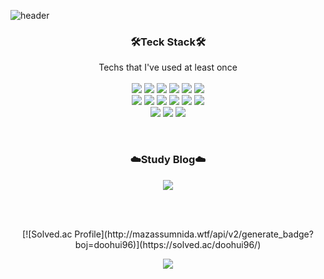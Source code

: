 ![header](https://capsule-render.vercel.app/api?type=waving&color=0:B3EBFF,100:FBC2EB&height=120&section=header&%text=JooHeeLee&fontSize=50)

<h3 align="center">🛠️Teck Stack🛠️</h3>
<p align="center">
Techs that I've used at least once </br>
</br>

<img src="https://img.shields.io/badge/Java-007396?style=flat-square&logo=Adobe XD&logoColor=white"/> 
<img src="https://img.shields.io/badge/C%2B%2B-00599C?style=flat-square&logo=C%2B%2B&logoColor=white"/>
<img src="https://img.shields.io/badge/HTML5-E34F26?style=flat-square&logo=HTML5&logoColor=white"/>
<img src="https://img.shields.io/badge/CSS3-1572B6?style=flat-square&logo=CSS3&logoColor=white"/> 
<img src="https://img.shields.io/badge/JavaScript-FBBA00?style=flat-square&logo=JavaScript&logoColor=white"/> 
<img src="https://img.shields.io/badge/Swift-F05138?style=flat-square&logo=Swift&logoColor=white"/> 
</br>

<img src="https://img.shields.io/badge/SpringBoot-6DB33F?style=flat-square&logo=Spring&logoColor=white"/>
<img src="https://img.shields.io/badge/Vue.js-4FC08D?style=flat-square&logo=Vue.js&logoColor=white"/>
<img src="https://img.shields.io/badge/MySQL-4479A1?style=flat-square&logo=MySQL&logoColor=white"/>
<img src="https://img.shields.io/badge/Firebase-FFCA28?style=flat-square&logo=Firebase&logoColor=white"/> 
<img src="https://img.shields.io/badge/Unity-000000?style=flat-square&logo=Unity&logoColor=white"/>
<img src="https://img.shields.io/badge/Xcode-147EFB?style=flat-square&logo=Xcode&logoColor=white"/>
</br>

<img src="https://img.shields.io/badge/Adobe Photoshop-31A8FF?style=flat-square&logo=Adobe Photoshop&logoColor=white"/>
<img src="https://img.shields.io/badge/Adobe Illustrator-FF9A00?style=flat-square&logo=Adobe Illustrator&logoColor=white"/>
<img src="https://img.shields.io/badge/AdobeXD-EF2D5E?style=flat-square&logo=AdobeXD&logoColor=white"/>
</p>
</br>

<h3 align="center">☁️Study Blog☁️</h3>
<p align="center">
 <a href="https://wngml56.tistory.com/"><img src="https://img.shields.io/badge/Tistory-09B3AF?style=flat-square&logo=Storyblok&logoColor=white"/></a>
</p>
</br>
</br>

<p align="center">
[![Solved.ac Profile](http://mazassumnida.wtf/api/v2/generate_badge?boj=doohui96)](https://solved.ac/doohui96/)
</p>

<p align="center">
 <a href="https://hits.seeyoufarm.com"><img src="https://hits.seeyoufarm.com/api/count/incr/badge.svg?url=https%3A%2F%2Fgithub.com%2FJ00HUI&count_bg=%2323C8D2&title_bg=%23555555&icon=github.svg&icon_color=%23E7E7E7&title=hits&edge_flat=false"/></a>
 </p>

<!-- <img src="https://img.shields.io/badge/Python-3766AB?style=flat-square&logo=Python&logoColor=white"/></a> -->
<!-- * version of npm used
* status of last build
* number of downloads happen over period of time
* license type -->
